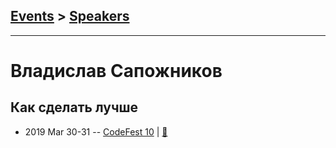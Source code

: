## [Events](../README.md) > [Speakers](../speakers.md)
---

# Владислав Сапожников

## Как сделать лучше
- 2019 Mar 30-31 -- [CodeFest 10](https://youtu.be/8R2vliBijiY)  | [:notebook:](https://speakerdeck.com/codefest/codefest-2019-ieghor-banshchikov-vladislav-sapozhnikov-2gis-kak-sdielat-luchshie)  
